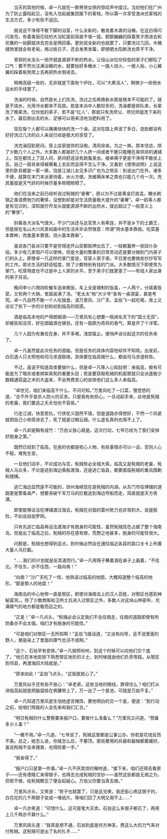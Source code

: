 　　当天的其他时候，卓一凡就在一群男侠女侠的惊叹声中度过。当初他们在广州为了防止露陷起见，没有入住起威集团属下的客栈，所以第一次享受澳洲式客栈的生活方式，多少有些不适应。

　　就说这干净得不敢下脚的浴室，什么全新的，散发着木香的浴桶，在这白得闪闪发亮，有着美丽花纹的大浴缸面前简直不值一提。颤颤巍巍的踩着凳子爬进去和优雅的一抬脚就进去完全是两回事。更别说全新的也就罢了，只要洗过几回，木桶缝隙里就会有老垢，再过些日子，还会发黑发霉，即使晒太阳刷洗也弄不干净。

　　青铜的水龙头一扭开就是源源不断的热水。让恒山派位份较低的弟子们都松了口气：要不然光注满浴桶的水，就要抬好多桶水：一拨人烧火，一拨人抬，小心翼翼的踩着板凳爬上去再把热水倒进去。

　　稍微高级一些的，无非就是下面有个炉灶，可以“大煮活人”，稍微少一些倒水运水的手续罢了。

　　洗澡的时候，自然是长上们先洗，洗过之后再换新水那是根本不可能的了。就是不烧水，光用冷水都来不及挑。若是本派中人数较多的，洗澡都是排队来，长辈洗了晚辈洗，位份低的弟子，若不是“红人”，那就只有洗师父、师兄师姐洗下来的水了。最后倒出去的水，足够可以用来浇地当肥料用了。

　　现在每个人都可以痛痛快快的洗一个澡，这对在路上奔波了多日，连脸都没有好好洗过几次的众人来说已经是极大的享受了。

　　洗完澡回到房间。穿上店家提供的浴袍，清风徐来。为之一爽。原本住店，除了少数几个人之外。大多数人都是好几个人挤一间或者干脆只能睡在臭烘烘的通铺上，现在都住上了双人间，房间舒适没有跳蚤臭虫，被单褥子更是干净得不敢坐上去，自己一路背来得被褥看上去反而显得不怎么干净。又看到《使用说明》上说这里的卧具都是一客一换，饶是江湖儿女见多识广也为之咂舌：别说出门在外，诸多不便，就算在本门本派里待着，水火方便。洗被褥床单之类也只能几个月一次。充其量就是天气好的时候尽量多晾晒晾晒了。

　　他们在没来之前已经听说过髡贼的“豪奢”，原以为不过是黄金打痰盂，糖水刷锅之类浪费物力的奢侈，没想到却是对生活质量极大提升的“豪奢”。卓一航等人都是有见识的，深知就拧开龙头就能源源不断的出热水，就远超过了一般意义上的“奢侈”。

　　别看各大派名气很大，不少门派还与达官贵人有牵连，并不是乡下的土霸王，但是居在名山大川风景如画中的生活并非全然惬意：所谓“用水基本靠挑。吃菜基本靠种，肉食基本靠猎，烧火基本靠柴”。

　　虽说各门各派只要不是穷得连开山契都抵押出去了，一般都蓄养一些奴仆杂役。多少有几家佃户可以使唤，但是大量的繁重的日常劳动还是要分摊到门内弟子们的头上。即使卓一凡这样的掌门爱徒，官宦人家子弟。平日里也要做些抄抄写写的工作。若论生活的舒适程度，除了少数特别有钱的门派。大多数情况下即使贵为掌门，吃穿用度也不过是中上人家的水平。至于弟子们就更差了——有钱人家出身的弟子另说。

　　晚间李小六用四轮餐车送来晚饭，车上全是锡制的饭盒，一人两个，分装着饭菜，又有两个大锅，里面装满了汤。“老太太”和“大少爷”各有一桌酒宴，甚是考究。卓一凡自然不敢一个人吃独食，请万里风、沙广天、孟伯飞一起吃喝，席上又谈论了些下一步的计划和初到临高的观感。

　　酒是临高本地的产得朗姆酒——万里风有心想要一瓶闻名天下的“国士无双”，却被告知没货，好在朗姆酒也够劲，还有一股颇为奇异的香气，算是开了个洋荤。

　　几个人因为有重任在身，并不多喝，浅尝辄止。便悄声谈论起这次的任务来了。

　　卓一凡虽然是此次任务的首脑，但是任务的具体内容他却并不知晓。出发前，白石道人只关照他和司马求道联络，具体要在临高做什么，都由司马求道转告。

　　不过，虽说不知道具体要做什么，但是卓一凡等人心知肚明：来临高，极有可能是为了暗杀或者绑架真髡的重要头目；若是要窃取髡贼的机密那就只会派遣极少数精通窃盗之术的大盗来，不会煞费苦心的安排他们这么多人来临高。

　　“卓世兄，咱们来临高干什么，不问可知。”万里风吃了一口菜，慢悠悠的道，“总不外乎是杀人防火的买卖。只是我有些担心，一旦动起手来，此地是髡贼的老巢，我们要逃之夭夭怕也不容易。”

　　行走江湖，快意恩仇，行侠仗义固然不错，但是退路亦得想好，不然一个风紧就把自己小命搭进去了，死了就是过眼云烟，什么虚名真利也用不上了。

　　卓一凡却是胸有成竹：“万伯父放心就是。这次行动，七爷已经为了我们安排好脱身之策。”

　　既然已经到了临高，在座的也都是核心人物，有些事情亦可以一谈，否则人心不稳，难免生变。

　　一旦他们动手，不论成功与否，髡贼势必全城大索。临高又是髡贼的老巢，髡贼人马众多，不论是逃到海边乘船渡海，还是逃亡临县，都要面临髡贼的重兵围剿和搜捕。

　　逃亡海边显然是不可能的，琼州海峡现在是髡贼的内湖，从东门市往博铺的道路更是警备森严，想要突破千军万马的拦截逃到海边夺船而走，简直就是天方夜谭。

　　即使能够设法在博铺渡过海去，髡贼在对面的雷州势力也非常的大，说是脱险，不如说自投罗网。

　　只有先逃亡临县再设法渡海才有脱身的可能性，虽然髡贼现在占据了整个海南岛，但是出了临高之后，髡贼的存在感有限，荒野之地甚多，脱身的可能性很大。

　　问题是，髡贼也想得到这点，到时候必然会在通往临近各县的路口关卡上布置大量人马拦截。

　　“……我们的计划就是反其道而行。”卓一凡用筷子蘸着酒在桌子上画着，“不往北，不往东，亦不往西，一路向南！”

　　“向南？”沙广天吃了一惊，他熟读过临高的地图，大概知道整个临高的地形，“那是黎人的地盘！”

　　海南岛的中心地带一直是黎区，即使对海南岛上的汉人百姓，对黎区也感到神秘莫测，。除了少数商贩和卫所士兵进入过黎区之外，多数人对这块山林密布，充满瘴气的地方都是敬而远之的。

　　“正是！”卓一凡点头，“髡贼必会认定我们不会往南走，往南的道路即使有所防备亦不会太强。咱们才有脱身的可能性。”

　　“可是咱们对黎区一无所知啊！”孟伯飞插话道，“又没有向导，且不说里面的野人，便是染上了里面的瘴气也活不成啊。”

　　“这个，石翁早有安排。”卓一凡按照吩咐，到这个时候可以向他们交个底了，“他已在本地安排下熟悉黎区地形的义士，到时候就由他们负责带路。从黎区到邻县，再渡海回大陆就是。”

　　“原来如此！”孟伯飞点头，“这我就放心了。”

　　万里风似乎还有些不放心：“卓老弟，这些当地的眼线，靠得住么？咱们打从进临高起就是把脑袋挂在裤腰带上了，万一出了一个差池，可就是万劫不复。”

　　卓一凡知道万里风是生怕他虚言掩饰，要他明白的交一个底，便道：“到行动之前，给咱们带路的人会先来和我们汇合。”

　　“明日髡贼的什么警察要来报户口，要做什么准备么？”万里风又问道，“预备多少人事？”

　　“一概不用。”卓一凡道，“七爷说了，髡贼这里都是公事公办，你若是花钱反而不美。总之，她怎么说，你就怎么应，不要顶。那些要用的兵器和器械都要藏好。虽说髡贼不会来搜查，也得防着一手。”

　　“我省得了。”

　　“报户口只是第一件事。”卓一凡不厌其烦的嘱咐道，“接下来，咱们还得去看房子——还有德隆汇来得银子，也得去兑成髡贼的宝钞——虽然这些都是无用之为，但若不做，给髡贼瞧见了便会起疑心。万伯父你要当真去做。”

　　万里风点头，又笑道：“房子也就罢了，只是这兑换，我还挺心疼这银子的，白花花的几千两银子变成一堆纸片。等咱们回了大明又用不上……”

　　卓一凡亦笑道：“可惜什么，这可是笔大买卖。石翁这么多银子都花了，再用上几千两亦不算什么。”

　　万里风摇头道：“我真是想不通，石翁到底是何方神圣，费这么大的力气来对付髡贼。这髡贼可是出了名的扎手……”
